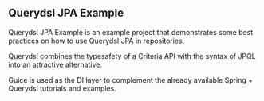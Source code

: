 ## Querydsl JPA Example

Querydsl JPA Example is an example project that demonstrates some best practices on how to use Querydsl JPA in repositories.

Querydsl combines the typesafety of a Criteria API with the syntax of JPQL into an attractive alternative.

Guice is used as the DI layer to complement the already available Spring + Querydsl tutorials and examples.

